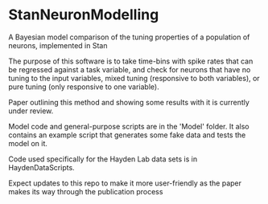 # StanNeuronModelling
A Bayesian model comparison of the tuning properties of a population of neurons, implemented in Stan

The purpose of this software is to take time-bins with spike rates that can be regressed against a task variable, and check for neurons that have no tuning to the input variables, mixed tuning (responsive to both variables), or pure tuning (only responsive to one variable).

Paper outlining this method and showing some results with it is currently under review.

Model code and general-purpose scripts are in the 'Model' folder. It also contains an example script that generates some fake data and tests the model on it.

Code used specifically for the Hayden Lab data sets is in HaydenDataScripts.

Expect updates to this repo to make it more user-friendly as the paper makes its way through the publication process
